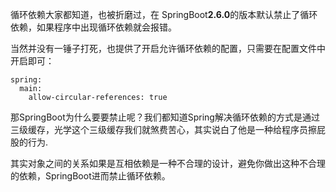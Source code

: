 循环依赖大家都知道，也被折磨过，在 SpringBoot**2.6.0**的版本默认禁止了循环依赖，如果程序中出现循环依赖就会报错。

当然并没有一锤子打死，也提供了开启允许循环依赖的配置，只需要在配置文件中开启即可：

```plain
spring:
  main:
    allow-circular-references: true
```

那SpringBoot为什么要要禁止呢？我们都知道Spring解决循环依赖的方式是通过三级缓存，光学这个三级缓存我们就煞费苦心，其实说白了他是一种给程序员擦屁股的行为.

 其实对象之间的关系如果是互相依赖是一种不合理的设计，避免你做出这种不合理的依赖，SpringBoot进而禁止循环依赖。
